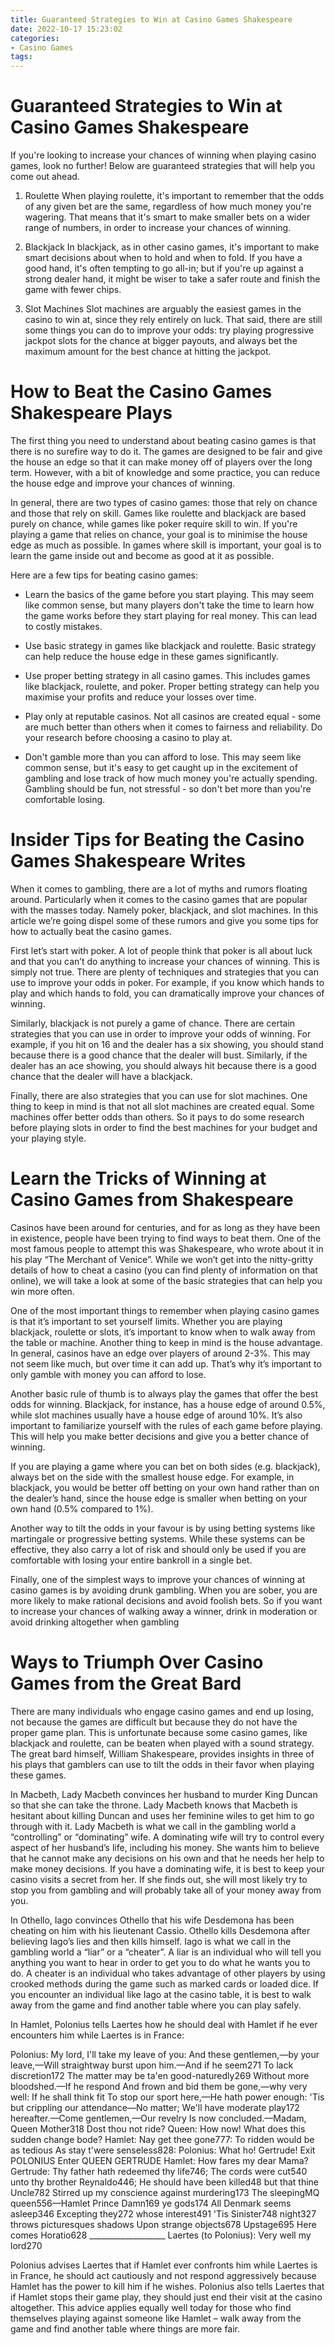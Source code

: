 ```yaml
---
title: Guaranteed Strategies to Win at Casino Games Shakespeare 
date: 2022-10-17 15:23:02
categories:
- Casino Games
tags:
---
```



#  Guaranteed Strategies to Win at Casino Games Shakespeare 

If you're looking to increase your chances of winning when playing casino games, look no further! Below are guaranteed strategies that will help you come out ahead.

1. Roulette
When playing roulette, it's important to remember that the odds of any given bet are the same, regardless of how much money you're wagering. That means that it's smart to make smaller bets on a wider range of numbers, in order to increase your chances of winning.

2. Blackjack
In blackjack, as in other casino games, it's important to make smart decisions about when to hold and when to fold. If you have a good hand, it's often tempting to go all-in; but if you're up against a strong dealer hand, it might be wiser to take a safer route and finish the game with fewer chips.

3. Slot Machines
Slot machines are arguably the easiest games in the casino to win at, since they rely entirely on luck. That said, there are still some things you can do to improve your odds: try playing progressive jackpot slots for the chance at bigger payouts, and always bet the maximum amount for the best chance at hitting the jackpot.

#  How to Beat the Casino Games Shakespeare Plays 

The first thing you need to understand about beating casino games is that there is no surefire way to do it. The games are designed to be fair and give the house an edge so that it can make money off of players over the long term. However, with a bit of knowledge and some practice, you can reduce the house edge and improve your chances of winning.

In general, there are two types of casino games: those that rely on chance and those that rely on skill. Games like roulette and blackjack are based purely on chance, while games like poker require skill to win. If you're playing a game that relies on chance, your goal is to minimise the house edge as much as possible. In games where skill is important, your goal is to learn the game inside out and become as good at it as possible.

Here are a few tips for beating casino games:

- Learn the basics of the game before you start playing. This may seem like common sense, but many players don't take the time to learn how the game works before they start playing for real money. This can lead to costly mistakes.

- Use basic strategy in games like blackjack and roulette. Basic strategy can help reduce the house edge in these games significantly.

- Use proper betting strategy in all casino games. This includes games like blackjack, roulette, and poker. Proper betting strategy can help you maximise your profits and reduce your losses over time.

- Play only at reputable casinos. Not all casinos are created equal - some are much better than others when it comes to fairness and reliability. Do your research before choosing a casino to play at.

- Don't gamble more than you can afford to lose. This may seem like common sense, but it's easy to get caught up in the excitement of gambling and lose track of how much money you're actually spending. Gambling should be fun, not stressful - so don't bet more than you're comfortable losing.

#  Insider Tips for Beating the Casino Games Shakespeare Writes 
 When it comes to gambling, there are a lot of myths and rumors floating around. Particularly when it comes to the casino games that are popular with the masses today. Namely poker, blackjack, and slot machines. In this article we’re going dispel some of these rumors and give you some tips for how to actually beat the casino games. 

First let’s start with poker. A lot of people think that poker is all about luck and that you can’t do anything to increase your chances of winning. This is simply not true. There are plenty of techniques and strategies that you can use to improve your odds in poker. For example, if you know which hands to play and which hands to fold, you can dramatically improve your chances of winning. 

Similarly, blackjack is not purely a game of chance. There are certain strategies that you can use in order to improve your odds of winning. For example, if you hit on 16 and the dealer has a six showing, you should stand because there is a good chance that the dealer will bust. Similarly, if the dealer has an ace showing, you should always hit because there is a good chance that the dealer will have a blackjack. 

Finally, there are also strategies that you can use for slot machines. One thing to keep in mind is that not all slot machines are created equal. Some machines offer better odds than others. So it pays to do some research before playing slots in order to find the best machines for your budget and your playing style.

#  Learn the Tricks of Winning at Casino Games from Shakespeare 
Casinos have been around for centuries, and for as long as they have been in existence, people have been trying to find ways to beat them. One of the most famous people to attempt this was Shakespeare, who wrote about it in his play “The Merchant of Venice”. While we won’t get into the nitty-gritty details of how to cheat a casino (you can find plenty of information on that online), we will take a look at some of the basic strategies that can help you win more often.

One of the most important things to remember when playing casino games is that it’s important to set yourself limits. Whether you are playing blackjack, roulette or slots, it’s important to know when to walk away from the table or machine. Another thing to keep in mind is the house advantage. In general, casinos have an edge over players of around 2-3%. This may not seem like much, but over time it can add up. That’s why it’s important to only gamble with money you can afford to lose.

Another basic rule of thumb is to always play the games that offer the best odds for winning. Blackjack, for instance, has a house edge of around 0.5%, while slot machines usually have a house edge of around 10%. It’s also important to familiarize yourself with the rules of each game before playing. This will help you make better decisions and give you a better chance of winning.

If you are playing a game where you can bet on both sides (e.g. blackjack), always bet on the side with the smallest house edge. For example, in blackjack, you would be better off betting on your own hand rather than on the dealer’s hand, since the house edge is smaller when betting on your own hand (0.5% compared to 1%).

Another way to tilt the odds in your favour is by using betting systems like martingale or progressive betting systems. While these systems can be effective, they also carry a lot of risk and should only be used if you are comfortable with losing your entire bankroll in a single bet.

Finally, one of the simplest ways to improve your chances of winning at casino games is by avoiding drunk gambling. When you are sober, you are more likely to make rational decisions and avoid foolish bets. So if you want to increase your chances of walking away a winner, drink in moderation or avoid drinking altogether when gambling

#  Ways to Triumph Over Casino Games from the Great Bard

There are many individuals who engage casino games and end up losing, not because the games are difficult but because they do not have the proper game plan. This is unfortunate because some casino games, like blackjack and roulette, can be beaten when played with a sound strategy. The great bard himself, William Shakespeare, provides insights in three of his plays that gamblers can use to tilt the odds in their favor when playing these games.

In Macbeth, Lady Macbeth convinces her husband to murder King Duncan so that she can take the throne. Lady Macbeth knows that Macbeth is hesitant about killing Duncan and uses her feminine wiles to get him to go through with it. Lady Macbeth is what we call in the gambling world a “controlling” or “dominating” wife. A dominating wife will try to control every aspect of her husband’s life, including his money. She wants him to believe that he cannot make any decisions on his own and that he needs her help to make money decisions. If you have a dominating wife, it is best to keep your casino visits a secret from her. If she finds out, she will most likely try to stop you from gambling and will probably take all of your money away from you.

In Othello, Iago convinces Othello that his wife Desdemona has been cheating on him with his lieutenant Cassio. Othello kills Desdemona after believing Iago’s lies and then kills himself. Iago is what we call in the gambling world a “liar” or a “cheater”. A liar is an individual who will tell you anything you want to hear in order to get you to do what he wants you to do. A cheater is an individual who takes advantage of other players by using crooked methods during the game such as marked cards or loaded dice. If you encounter an individual like Iago at the casino table, it is best to walk away from the game and find another table where you can play safely.

In Hamlet, Polonius tells Laertes how he should deal with Hamlet if he ever encounters him while Laertes is in France:

Polonius: My lord, I'll take my leave of you: And these gentlemen,—by your leave,—Will straightway burst upon him.—And if he seem271 To lack discretion172 The matter may be ta'en good-naturedly269 Without more bloodshed.—If he respond And frown and bid them be gone,—why very well: If he shall think fit To stop our sport here,—He hath power enough: 'Tis but crippling our attendance—No matter; We'll have moderate play172 hereafter.—Come gentlemen,—Our revelry Is now concluded.—Madam, Queen Mother318 Dost thou not ride? Queen: How now! What does this sudden change bode? Hamlet: Nay get thee gone777: To ridden would be as tedious As stay t'were senseless828: Polonius: What ho! Gertrude! Exit POLONIUS Enter QUEEN GERTRUDE Hamlet: How fares my dear Mama? Gertrude: Thy father hath redeemed thy life746; The cords were cut540 unto thy brother Reynaldo446; He should have been killed48 but that thine Uncle782 Stirred up my conscience against murdering173 The sleepingMQ queen556—Hamlet Prince Damn169 ye gods174 All Denmark seems asleep346 Excepting they272 whose interest491 'Tis Sinister748 night327 throws picturesques shadows Upon strange objects678 Upstage695 Here comes Horatio628 ___________________ Laertes (to Polonius): Very well my lord270 

Polonius advises Laertes that if Hamlet ever confronts him while Laertes is in France, he should act cautiously and not respond aggressively because Hamlet has the power to kill him if he wishes. Polonius also tells Laertes that if Hamlet stops their game play, they should just end their visit at the casino altogether. This advice applies equally well today for those who find themselves playing against someone like Hamlet – walk away from the game and find another table where things are more fair.